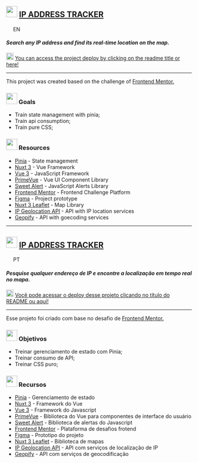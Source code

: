## <img src="https://icones.pro/wp-content/uploads/2021/04/icones-de-localisation-de-la-carte-violette.png" height=30px> <a href="https://ip-address-july.netlify.app/" target=_blank>IP ADDRESS TRACKER</a>

<img src="https://cdn-icons-png.flaticon.com/512/323/323310.png" height=15px> EN

#### <i>Search any IP address and find its real-time location on the map.</i>
<img src="https://static-00.iconduck.com/assets.00/netlify-icon-511x512-idkvcd89.png" height=20px> <a href="https://ip-address-july.netlify.app/">You can access the project deploy by clicking on the readme title or here!</a> 

<hr>

This project was created based on the challenge of <a href="https://www.frontendmentor.io/challenges/ip-address-tracker-I8-0yYAH0" target=_blank>Frontend Mentor.</a>

### <img src="https://cdn-icons-png.flaticon.com/512/2313/2313844.png" height="30px"> Goals

- Train state management with pinia;
- Train api consumption;
- Train pure CSS;

### <img src="https://cdn-icons-png.flaticon.com/512/2698/2698011.png" height=30px> Resources

- <a href="https://pinia.vuejs.org/getting-started.html" target=_blank>Pinia</a> - State management
- <a href="https://nuxt.com/" target=_blank>Nuxt 3</a> - Vue Framework
- <a href="https://vuejs.org/" target=_blank>Vue 3</a> - JavaScript Framework
- <a href="https://primevue.org/" target=_blank>PrimeVue</a> - Vue UI Component Library
- <a href="https://sweetalert2.github.io/#examples" target=_blank>Sweet Alert</a> - JavaScript Alerts Library
- <a href="https://www.frontendmentor.io/challenges/ip-address-tracker-I8-0yYAH0" target=_blank>Frontend Mentor</a> - Frontend Challenge Platform
- <a href="https://www.figma.com/file/tCjHHE3TNyrIYUhT0gCSPV/Untitled?type=design&node-id=0-1&mode=design&t=sPez5j1rnB5THcht-0" target=_blank>Figma</a> - Project prototype
- <a href="https://nuxt.com/modules/nuxt3-leaflet" target=_blank>Nuxt 3 Leaflet</a> - Map Library
- <a href="https://geo.ipify.org/" target=_blank>IP Geolocation API</a> - API with IP location services
- <a href="https://myprojects.geoapify.com/projects" target=_blank>Geopify</a> - API with goecoding services

<hr>

## <img src="https://icones.pro/wp-content/uploads/2021/04/icones-de-localisation-de-la-carte-violette.png" height=30px> <a href="https://ip-address-july.netlify.app/" target=_blank>IP ADDRESS TRACKER</a>

<img src="https://cdn-icons-png.flaticon.com/512/3909/3909370.png" height=15px> PT

#### <i>Pesquise qualquer endereço de IP e encontre a localização em tempo real no mapa.</i>
<img src="https://static-00.iconduck.com/assets.00/netlify-icon-511x512-idkvcd89.png" height=20px> <a href="https://ip-address-july.netlify.app/">Você pode acessar o deploy desse projeto clicando no título do README ou aqui!</a> 

<hr>

Esse projeto foi criado com base no desafio de <a href="https://www.frontendmentor.io/challenges/ip-address-tracker-I8-0yYAH0" target=_blank>Frontend Mentor.</a>

### <img src="https://cdn-icons-png.flaticon.com/512/2313/2313844.png" height="30px"> Objetivos

- Treinar gerenciamento de estado com Pinia;
- Treinar consumo de API;
- Treinar CSS puro;

### <img src="https://cdn-icons-png.flaticon.com/512/2698/2698011.png" height=30px> Recursos

- <a href="https://pinia.vuejs.org/getting-started.html" target=_blank>Pinia</a> - Gerenciamento de estado
- <a href="https://nuxt.com/" target=_blank>Nuxt 3</a> - Framework do Vue
- <a href="https://vuejs.org/" target=_blank>Vue 3</a> - Framework do Javascript
- <a href="https://primevue.org/" target=_blank>PrimeVue</a> - Biblioteca do Vue para componentes de interface do usuário
- <a href="https://sweetalert2.github.io/#examples" target=_blank>Sweet Alert</a> - Biblioteca de alertas do Javascript
- <a href="https://www.frontendmentor.io/challenges/ip-address-tracker-I8-0yYAH0" target=_blank>Frontend Mentor</a> - Plataforma de desafios frotend
- <a href="https://www.figma.com/file/tCjHHE3TNyrIYUhT0gCSPV/Untitled?type=design&node-id=0-1&mode=design&t=sPez5j1rnB5THcht-0" target=_blank>Figma</a> - Prototipo do projeto
- <a href="https://nuxt.com/modules/nuxt3-leaflet" target=_blank>Nuxt 3 Leaflet</a> - Biblioteca de mapas
- <a href="https://geo.ipify.org/" target=_blank>IP Geolocation API</a> - API com serviços de localização de IP
- <a href="https://myprojects.geoapify.com/projects" target=_blank>Geopify</a> - API com serviços de geocodificação

